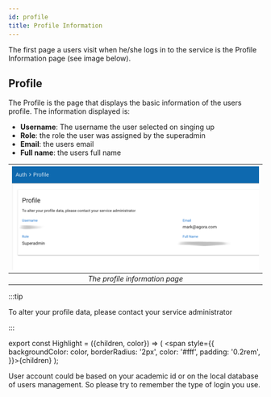 ```yaml
---
id: profile
title: Profile Information
---
```


The first page a users visit when he/she logs in to the service is the Profile Information page (see image below).


## Profile

The Profile is the page that displays the basic information of the users profile.
The information displayed is:

 - **Username**: The username the user selected on singing up
 - **Role**: the role the user was assigned by the superadmin
 - **Email**: the users email
 - **Full name**: the users full name

| ![users_superadmin_View](assets/profile.png) |
|:--------------------------------------:|
| *The profile information page* |

:::tip

To alter your profile data, please contact your service administrator

:::



export const Highlight = ({children, color}) => ( <span style={{
      backgroundColor: color,
      borderRadius: '2px',
      color: '#fff',
      padding: '0.2rem',
    }}>{children}</span> );

<Highlight color="#25c2a0">User account</Highlight> could be based on your academic id or on the local database of users management. So please try to remember
the type of login you use.
